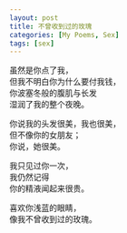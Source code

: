 ```yaml
---
layout: post
title: 不曾收到过的玫瑰
categories: [My Poems, Sex]
tags: [sex]
---
```


虽然是你点了我，  
但我不明白你为什么要付我钱，  
你波塞冬般的腹肌与长发  
湿润了我的整个夜晚。  

你说我的头发很美，我也很美，  
但不像你的女朋友；  
你说，她很美。  

我只见过你一次，  
我仍然记得  
你的精液闻起来很贵。  

喜欢你浅蓝的眼睛，  
像我不曾收到过的玫瑰。
